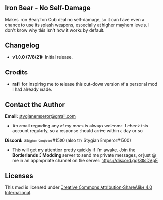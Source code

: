 Iron Bear - No Self-Damage
--------------------------
Makes Iron Bear/Iron Cub deal no self-damage, so it can have even a chance to use its splash weapons, especially at higher mayhem levels. I don't know why this isn't how it works by default.

Changelog
---------
- **v1.0.0 (7/8/21):** Initial release.

Credits
---------
- **rafi**, for inspiring me to release this cut-down version of a personal mod I had already made.

Contact the Author
------------------
**Email:** stygianemperor@gmail.com
- An email regarding any of my mods is always welcome. I check this account regularly, so a response should arrive within a day or so.

**Discord:** 𝔖𝔱𝔶𝔤𝔦𝔞𝔫 𝔈𝔪𝔭𝔢𝔯𝔬𝔯#1500 (also try Stygian Emperor#1500)
- This will get my attention pretty quickly if I'm awake. Join the **Borderlands 3 Modding** server to send me private messages, or just @ me in an appropriate channel on the server: https://discord.gg/38sDVpE

Licenses
--------
This mod is licensed under [Creative Commons Attribution-ShareAlike 4.0 International](https://creativecommons.org/licenses/by-sa/4.0/).
